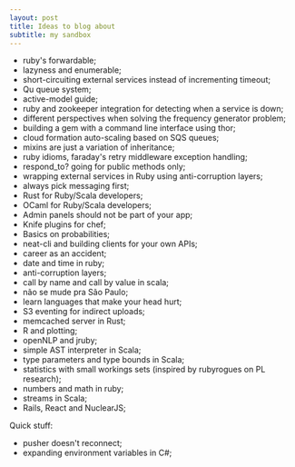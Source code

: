 ```yaml
---
layout: post
title: Ideas to blog about
subtitle: my sandbox
---
```


* ruby's forwardable;
* lazyness and enumerable;
* short-circuiting external services instead of incrementing timeout;
* Qu queue system;
* active-model guide;
* ruby and zookeeper integration for detecting when a service is down;
* different perspectives when solving the frequency generator problem;
* building a gem with a command line interface using thor;
* cloud formation auto-scaling based on SQS queues;
* mixins are just a variation of inheritance;
* ruby idioms, faraday's retry middleware exception handling;
* respond_to? going for public methods only;
* wrapping external services in Ruby using anti-corruption layers;
* always pick messaging first;
* Rust for Ruby/Scala developers;
* OCaml for Ruby/Scala developers;
* Admin panels should not be part of your app;
* Knife plugins for chef;
* Basics on probabilities;
* neat-cli and building clients for your own APIs;
* career as an accident;
* date and time in ruby;
* anti-corruption layers;
* call by name and call by value in scala;
* não se mude pra São Paulo;
* learn languages that make your head hurt;
* S3 eventing for indirect uploads;
* memcached server in Rust;
* R and plotting;
* openNLP and jruby;
* simple AST interpreter in Scala;
* type parameters and type bounds in Scala;
* statistics with small workings sets (inspired by rubyrogues on PL research);
* numbers and math in ruby;
* streams in Scala;
* Rails, React and NuclearJS;

Quick stuff:

* pusher doesn't reconnect;
* expanding environment variables in C#;
